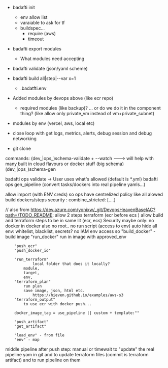 - badafti init
  - env allow list
  - varaiable to ask for tf
  - buildspec...
    - require (aws)
    - timeout
- badafti export modules
  - What modules need accepting
- badafti validate (json/yaml scheme)
- badafti build all|step|--var x=1
  - .badatfti.env
- Added modules by devops above (like ecr repo)
  - required modules (like backup)? ... or do we do it in the component thing? (like allow only private_vm instead of vm+private_subnet)

- modules by env (vercel, aws, local etc)

- close loop with get logs, metrics, alerts, debug session and debug networking

- git clone

commands:
(dev_|ops_)schema-validate + --watch ---> will help with many built in cloud flavours or docker stuff (big schema)
(dev_|ops_)schema-gen

badafti ops validate  -> User uses what's allowed (default is *.yml)
badafti ops gen_pipeline (convert tasks/dockers into real pipeline yamls...)


allow import (with ENV creds) so ops have centrelized policy like all alowed build dockers/steps
  security : combine_stricted: [....]

// also from https://dev.azure.com/yonixw/_git/DevopsHeavenBaseIAC?path=/TODO_README:
allow 2 steps terraform (ecr before ecs )
allow build and terraform steps to be in same lit (ecr, ecs)
Security maybe only:
    no docker in docker
      also no root..
    no run script (access to env)
    auto hide all env: whitelist, blacklist, secrets?
    no IAM env access so
        "build_docker" - build image
        "run_docker" run in image with approved_env

        "push_ecr"
        "push_docker_io"

        "run_terraform"
                local folder that does it locally?
            module,
            target,
            env,
        "terraform_plan"
            run plan 
            save image, json, html etc.
                https://hieven.github.io/examples/aws-s3
        "terraform_output"
            to use ecr with docker push...

        docker_image_tag = use_pipeline || custom + template:""

        "push_artifact"
        "get_artifact"

        "load_env" - from file
        "env" - map

middle pipeline after push
    step: manual or timewait
        to "update" the real pipeline yam in git 
        and to update terraform files (commit is terraform artifact)
        and to run pipeline on them


